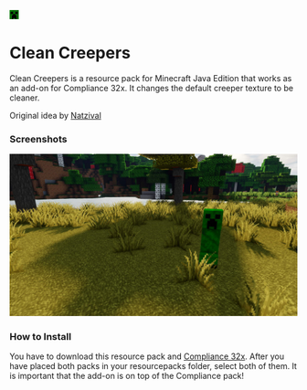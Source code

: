 ![Pack Icon](https://raw.githubusercontent.com/Compliance-Addons/clean-creepers/main/pack.png)

# Clean Creepers
Clean Creepers is a resource pack for Minecraft Java Edition that works as an add-on for Compliance 32x.
It changes the default creeper texture to be cleaner.

Original idea by [Natzival](https://www.planetminecraft.com/member/natzival/)

### Screenshots
![Minecraft Screenshot](https://raw.githubusercontent.com/Compliance-Addons/clean-creepers/main/preview.jpg)

### How to Install
You have to download this resource pack and [Compliance 32x](https://compliancepack.net/downloads).
After you have placed both packs in your resourcepacks folder, select both of them.
It is important that the add-on is on top of the Compliance pack!
